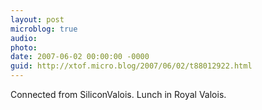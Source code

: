 ```yaml
---
layout: post
microblog: true
audio: 
photo: 
date: 2007-06-02 00:00:00 -0000
guid: http://xtof.micro.blog/2007/06/02/t88012922.html
---
```

Connected from SiliconValois. Lunch in Royal Valois.
